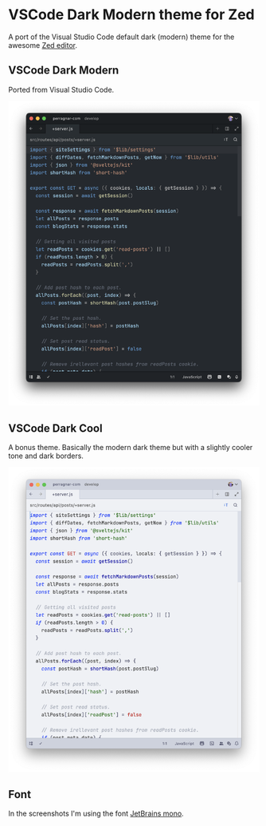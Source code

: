 # VSCode Dark Modern theme for Zed

A port of the Visual Studio Code default dark (modern) theme for the awesome [Zed editor](https://zed.dev).

## VSCode Dark Modern

Ported from Visual Studio Code.

![VSCode Dark Modern](https://raw.githubusercontent.com/perragnar/zed-theme-vscode-modern/main/assets/screenshot-vscode-modern-dark.png)

## VSCode Dark Cool

A bonus theme. Basically the modern dark theme but with a slightly cooler tone and dark borders.

![VSCode Dark Cool](https://raw.githubusercontent.com/perragnar/zed-theme-siri/main/assets/screenshot-siri-light.png)

## Font

In the screenshots I'm using the font [JetBrains mono](https://www.jetbrains.com/lp/mono).
